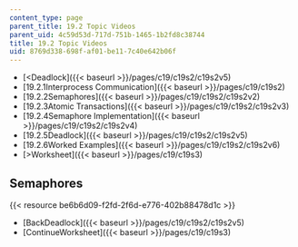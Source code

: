 ```yaml
---
content_type: page
parent_title: 19.2 Topic Videos
parent_uid: 4c59d53d-717d-751b-1465-1b2fd8c38744
title: 19.2 Topic Videos
uid: 8769d338-698f-af01-be11-7c40e642b06f
---
```


*   [\<Deadlock]({{< baseurl >}}/pages/c19/c19s2/c19s2v5)
*   [19.2.1Interprocess Communication]({{< baseurl >}}/pages/c19/c19s2)
*   [19.2.2Semaphores]({{< baseurl >}}/pages/c19/c19s2/c19s2v2)
*   [19.2.3Atomic Transactions]({{< baseurl >}}/pages/c19/c19s2/c19s2v3)
*   [19.2.4Semaphore Implementation]({{< baseurl >}}/pages/c19/c19s2/c19s2v4)
*   [19.2.5Deadlock]({{< baseurl >}}/pages/c19/c19s2/c19s2v5)
*   [19.2.6Worked Examples]({{< baseurl >}}/pages/c19/c19s2/c19s2v6)
*   [\>Worksheet]({{< baseurl >}}/pages/c19/c19s3)

Semaphores
----------

{{< resource be6b6d09-f2fd-2f6d-e776-402b88478d1c >}}

*   [BackDeadlock]({{< baseurl >}}/pages/c19/c19s2/c19s2v5)
*   [ContinueWorksheet]({{< baseurl >}}/pages/c19/c19s3)